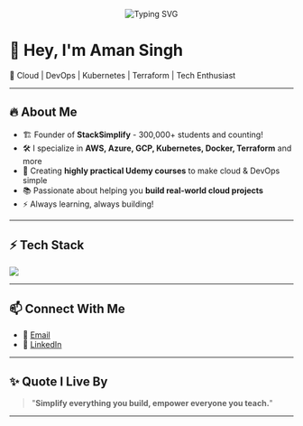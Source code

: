 <p align="center">
  <img src="https://readme-typing-svg.herokuapp.com?font=Fira+Code&size=24&pause=1000&color=FF0000&width=700&lines=Welcome+to+my+GitHub+Profile!;Cloud%2C+DevOps%2C+Terraform%2C+CI-CD%2C+Kubernetes!;" alt="Typing SVG" />
</p>


# 👋 Hey, I'm Aman Singh

🚀 Cloud | DevOps | Kubernetes | Terraform | Tech Enthusiast  

---

## 🔥 About Me
- 🏗️ Founder of **StackSimplify** - 300,000+ students and counting!
- 🛠️ I specialize in **AWS, Azure, GCP, Kubernetes, Docker, Terraform** and more
- 🎥 Creating **highly practical Udemy courses** to make cloud & DevOps simple
- 📚 Passionate about helping you **build real-world cloud projects**
- ⚡ Always learning, always building!

---

## ⚡ Tech Stack
<img src="https://skillicons.dev/icons?i=aws,azure,gcp,docker,kubernetes,terraform,linux,githubactions,python,ansible,prometheus,grafana" />


---

## 📫 Connect With Me
- 📧 [Email](mailto:amanadhikariaps@gmail.com)
- 💼 [LinkedIn](www.linkedin.com/in/amansingh881)


---

## ✨ Quote I Live By
> "**Simplify everything you build, empower everyone you teach.**"

---

<!-- 🐍 Special GitHub Contribution Snake (Optional Fancy Stuff) -->
<!-- ![Snake animation](https://github.com/stacksimplify/stacksimplify/blob/output/github-contribution-grid-snake.svg) -->
